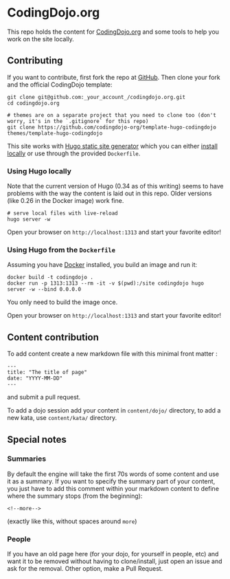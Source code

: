 # CodingDojo.org

This repo holds the content for [CodingDojo.org](http://codingdojo.org/) and some tools
to help you work on the site locally.

## Contributing

If you want to contribute, first fork the repo at [GitHub](https://github.com/codingdojo-org/codingdojo.org).
Then clone your fork and the official CodingDojo template:

    git clone git@github.com:_your_account_/codingdojo.org.git
    cd codingdojo.org

    # themes are on a separate project that you need to clone too (don't worry, it's in the `.gitignore` for this repo)
    git clone https://github.com/codingdojo-org/template-hugo-codingdojo themes/template-hugo-codingdojo

This site works with [Hugo static site generator](https://gohugo.io/) which you can either
[install locally](https://gohugo.io/getting-started/installing/) or use through the provided
`Dockerfile`.


### Using Hugo locally

Note that the current version of Hugo (0.34 as of this writing) seems to have problems with the way
the content is laid out in this repo.  Older versions (like 0.26 in the Docker image) work fine.

    # serve local files with live-reload
    hugo server -w

Open your browser on `http://localhost:1313` and start your favorite editor!

### Using Hugo from the `Dockerfile`

Assuming you have [Docker](https://www.docker.com/community-edition) installed, you build an image and run it:

	docker build -t codingdojo .
	docker run -p 1313:1313 --rm -it -v $(pwd):/site codingdojo hugo server -w --bind 0.0.0.0

You only need to build the image once.

Open your browser on `http://localhost:1313` and start your favorite editor!

## Content contribution

To add content create a new markdown file with this minimal front matter :

```
---
title: "The title of page"
date: "YYYY-MM-DD"
---
```

and submit a pull request.

To add a dojo session add your content in `content/dojo/` directory, to add a new kata, use `content/kata/` directory.


## Special notes

### Summaries

By default the engine will take the first 70s words of some content and 
use it as a summary. If you want to specify the summary part of your content,
you just have to add this comment within your markdown content to define 
where the summary stops (from the beginning):

    <!--more-->

(exactly like this, without spaces around `more`)

### People

If you have an old page here (for your dojo, for yourself in people, etc) 
and want it to be removed without having to clone/install, 
just open an issue and ask for the removal. Other option, make a Pull Request.

